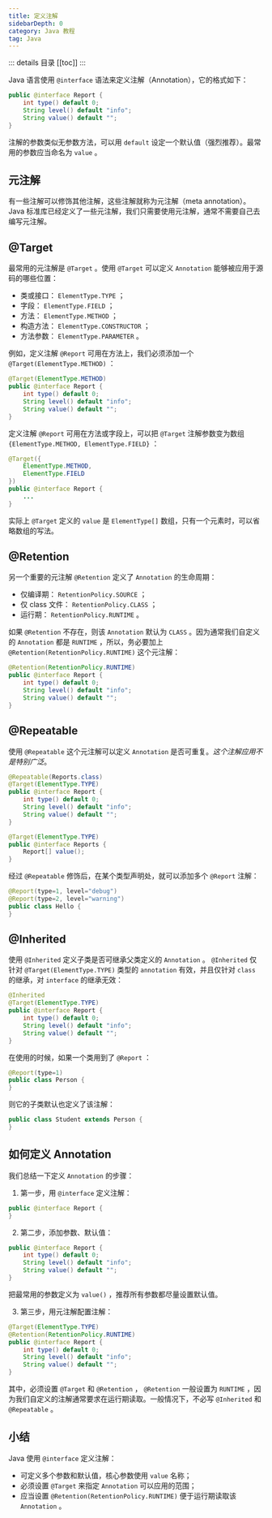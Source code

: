 ```yaml
---
title: 定义注解
sidebarDepth: 0
category: Java 教程
tag: Java
---
```


::: details 目录
[[toc]]
:::

Java 语言使用 `@interface` 语法来定义注解（Annotation），它的格式如下：

```java
public @interface Report {
    int type() default 0;
    String level() default "info";
    String value() default "";
}
```

注解的参数类似无参数方法，可以用 `default` 设定一个默认值（强烈推荐）。最常用的参数应当命名为 `value` 。

## 元注解

有一些注解可以修饰其他注解，这些注解就称为元注解（meta annotation）。Java 标准库已经定义了一些元注解，我们只需要使用元注解，通常不需要自己去编写元注解。


## @Target

最常用的元注解是 `@Target` 。使用 `@Target` 可以定义 `Annotation` 能够被应用于源码的哪些位置：

- 类或接口： `ElementType.TYPE` ；
- 字段： `ElementType.FIELD` ；
- 方法： `ElementType.METHOD` ；
- 构造方法： `ElementType.CONSTRUCTOR` ；
- 方法参数： `ElementType.PARAMETER` 。


例如，定义注解 `@Report` 可用在方法上，我们必须添加一个 `@Target(ElementType.METHOD)` ：

```java
@Target(ElementType.METHOD)
public @interface Report {
    int type() default 0;
    String level() default "info";
    String value() default "";
}
```

定义注解 `@Report` 可用在方法或字段上，可以把 `@Target` 注解参数变为数组 `{ElementType.METHOD, ElementType.FIELD}` ：

```java
@Target({
    ElementType.METHOD,
    ElementType.FIELD
})
public @interface Report {
    ...
}
```

实际上 `@Target` 定义的 `value` 是 `ElementType[]` 数组，只有一个元素时，可以省略数组的写法。


## @Retention

另一个重要的元注解 `@Retention` 定义了 `Annotation` 的生命周期：

- 仅编译期： `RetentionPolicy.SOURCE` ；
- 仅 class 文件： `RetentionPolicy.CLASS` ；
- 运行期： `RetentionPolicy.RUNTIME` 。


如果 `@Retention` 不存在，则该 `Annotation` 默认为 `CLASS` 。因为通常我们自定义的 `Annotation` 都是 `RUNTIME` ，所以，务必要加上 `@Retention(RetentionPolicy.RUNTIME)` 这个元注解：

```java
@Retention(RetentionPolicy.RUNTIME)
public @interface Report {
    int type() default 0;
    String level() default "info";
    String value() default "";
}
```

## @Repeatable

使用 `@Repeatable` 这个元注解可以定义 `Annotation` 是否可重复。*这个注解应用不是特别广泛*。

```java
@Repeatable(Reports.class)
@Target(ElementType.TYPE)
public @interface Report {
    int type() default 0;
    String level() default "info";
    String value() default "";
}

@Target(ElementType.TYPE)
public @interface Reports {
    Report[] value();
}
```

经过 `@Repeatable` 修饰后，在某个类型声明处，就可以添加多个 `@Report` 注解：

```java
@Report(type=1, level="debug")
@Report(type=2, level="warning")
public class Hello {
}
```


## @Inherited

使用 `@Inherited` 定义子类是否可继承父类定义的 `Annotation` 。 `@Inherited` 仅针对 `@Target(ElementType.TYPE)` 类型的 `annotation` 有效，并且仅针对 `class` 的继承，对 `interface` 的继承无效：


```java
@Inherited
@Target(ElementType.TYPE)
public @interface Report {
    int type() default 0;
    String level() default "info";
    String value() default "";
}
```

在使用的时候，如果一个类用到了 `@Report` ：

```java
@Report(type=1)
public class Person {
}
```

则它的子类默认也定义了该注解：

```java
public class Student extends Person {
}
```


## 如何定义 Annotation

我们总结一下定义 `Annotation` 的步骤：

1. 第一步，用 `@interface` 定义注解：

```java
public @interface Report {
}
```

2. 第二步，添加参数、默认值：

```java
public @interface Report {
    int type() default 0;
    String level() default "info";
    String value() default "";
}
```

把最常用的参数定义为 `value()` ，推荐所有参数都尽量设置默认值。

3. 第三步，用元注解配置注解：

```java
@Target(ElementType.TYPE)
@Retention(RetentionPolicy.RUNTIME)
public @interface Report {
    int type() default 0;
    String level() default "info";
    String value() default "";
}
```

其中，必须设置 `@Target` 和 `@Retention` ， `@Retention` 一般设置为 `RUNTIME` ，因为我们自定义的注解通常要求在运行期读取。一般情况下，不必写 `@Inherited` 和 `@Repeatable` 。

## 小结

Java 使用 `@interface` 定义注解：

- 可定义多个参数和默认值，核心参数使用 `value` 名称；
- 必须设置 `@Target` 来指定 `Annotation` 可以应用的范围；
- 应当设置 `@Retention(RetentionPolicy.RUNTIME)` 便于运行期读取该 `Annotation` 。

